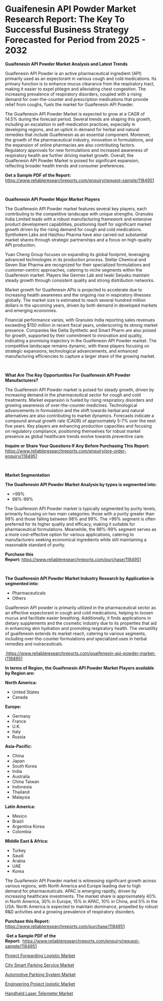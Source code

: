 <p><h1>Guaifenesin API Powder Market Research Report: The Key To Successful Business Strategy Forecasted for Period from 2025 - 2032</h1></p><p><strong>Guaifenesin API Powder Market Analysis and Latest Trends</strong></p>
<p><p>Guaifenesin API Powder is an active pharmaceutical ingredient (API) primarily used as an expectorant in various cough and cold medications. Its primary function is to enhance mucus clearance from the respiratory tract, making it easier to expel phlegm and alleviating chest congestion. The increasing prevalence of respiratory disorders, coupled with a rising demand for over-the-counter and prescription medications that provide relief from coughs, fuels the market for Guaifenesin API Powder.</p><p>The Guaifenesin API Powder Market is expected to grow at a CAGR of 14.5% during the forecast period. Several trends are shaping this growth, including an escalation in self-medication practices, especially in developing regions, and an uptick in demand for herbal and natural remedies that include Guaifenesin as an essential component. Moreover, the growth of the pharmaceutical industry, innovation in formulations, and the expansion of online pharmacies are also contributing factors. Regulatory approvals for new formulations and increased awareness of respiratory health are further driving market growth. Overall, the Guaifenesin API Powder Market is poised for significant expansion, reflecting broader health trends and consumer preferences.</p></p>
<p><strong>Get a Sample PDF of the Report:&nbsp;</strong> <a href="https://www.reliableresearchreports.com/enquiry/request-sample/1184951?utm_campaign=13&utm_medium=2&utm_source=Github&utm_content=ia&utm_term=11012025&utm_id=guaifenesin-api-powder">https://www.reliableresearchreports.com/enquiry/request-sample/1184951</a></p>
<p>&nbsp;</p>
<p><strong>Guaifenesin API Powder Major Market Players</strong></p>
<p><p>The Guaifenesin API Powder market features several key players, each contributing to the competitive landscape with unique strengths. Granules India Limited leads with a robust manufacturing framework and extensive product development capabilities, positioning itself for significant market growth driven by the rising demand for cough and cold medications. Synthokem Labs and Haizhou Pharma have also carved out substantial market shares through strategic partnerships and a focus on high-quality API production.</p><p>Yuan Cheng Group focuses on expanding its global footprint, leveraging advanced technologies in its production process. Stellar Chemical and Seven Star Pharma are recognized for their specialized formulations and customer-centric approaches, catering to niche segments within the Guaifenesin market. Players like Gennex Lab and Iwaki Seiyaku maintain steady growth through consistent quality and strong distribution networks.</p><p>Market growth for Guaifenesin APIs is projected to accelerate due to increasing health awareness and the ongoing rise in respiratory illnesses globally. The market size is estimated to reach several hundred million dollars in the upcoming years, driven by both demand in developed markets and emerging economies.</p><p>Financial performance varies, with Granules India reporting sales revenues exceeding $150 million in recent fiscal years, underscoring its strong market presence. Companies like Delta Synthetic and Smart Pharm are also poised for growth, supported by their commitment to innovation and quality, indicating a promising trajectory in the Guaifenesin API Powder market. The competitive landscape remains dynamic, with these players focusing on strategic expansions, technological advancements, and enhanced manufacturing efficiencies to capture a larger share of the growing market.</p></p>
<p>&nbsp;</p>
<p><strong>What Are The Key Opportunities For Guaifenesin API Powder Manufacturers?</strong></p>
<p><p>The Guaifenesin API Powder market is poised for steady growth, driven by increasing demand in the pharmaceutical sector for cough and cold treatments. Market expansion is fueled by rising respiratory disorders and growing awareness of over-the-counter medicines. Technological advancements in formulation and the shift towards herbal and natural alternatives are also contributing to market dynamics. Forecasts indicate a compound annual growth rate (CAGR) of approximately 5-7% over the next five years. Key players are enhancing production capacities and focusing on regulatory compliance, positioning themselves for robust market presence as global healthcare trends evolve towards preventive care.</p></p>
<p><strong>Inquire or Share Your Questions If Any Before Purchasing This Report:</strong> <a href="https://www.reliableresearchreports.com/enquiry/pre-order-enquiry/1184951?utm_campaign=13&utm_medium=2&utm_source=Github&utm_content=ia&utm_term=11012025&utm_id=guaifenesin-api-powder">https://www.reliableresearchreports.com/enquiry/pre-order-enquiry/1184951</a></p>
<p>&nbsp;</p>
<p><strong>Market Segmentation</strong></p>
<p><strong>The Guaifenesin API Powder Market Analysis by types is segmented into:</strong></p>
<p><ul><li>>99%</li><li>98%-99%</li></ul></p>
<p><p>The Guaifenesin API Powder market is typically segmented by purity levels, primarily focusing on two main categories: those with a purity greater than 99% and those falling between 98% and 99%. The >99% segment is often preferred for its higher quality and efficacy, making it suitable for pharmaceutical formulations. Meanwhile, the 98%-99% segment serves as a more cost-effective option for various applications, catering to manufacturers seeking economical ingredients while still maintaining a reasonable standard of purity.</p></p>
<p><strong>Purchase this Report:&nbsp;</strong><a href="https://www.reliableresearchreports.com/purchase/1184951?utm_campaign=13&utm_medium=2&utm_source=Github&utm_content=ia&utm_term=11012025&utm_id=guaifenesin-api-powder">https://www.reliableresearchreports.com/purchase/1184951</a></p>
<p>&nbsp;</p>
<p><strong>The Guaifenesin API Powder Market Industry Research by Application is segmented into:</strong></p>
<p><ul><li>Pharmaceuticals</li><li>Others</li></ul></p>
<p><p>Guaifenesin API powder is primarily utilized in the pharmaceutical sector as an effective expectorant in cough and cold medications, helping to loosen mucus and facilitate easier breathing. Additionally, it finds applications in dietary supplements and the cosmetic industry due to its properties that aid in enhancing skin hydration and promoting respiratory health. The versatility of guaifenesin extends its market reach, catering to various segments, including over-the-counter formulations and specialized uses in herbal remedies and nutraceuticals.</p></p>
<p><a href="https://www.reliableresearchreports.com/guaifenesin-api-powder-market-r1184951?utm_campaign=13&utm_medium=2&utm_source=Github&utm_content=ia&utm_term=11012025&utm_id=guaifenesin-api-powder">&nbsp;https://www.reliableresearchreports.com/guaifenesin-api-powder-market-r1184951</a></p>
<p><strong>In terms of Region, the Guaifenesin API Powder Market Players available by Region are:</strong></p>
<p>
    <p> <strong> North America: </strong>
        <ul>
            <li>United States</li>
            <li>Canada</li>
        </ul>
        </p> 
    <p> <strong> Europe: </strong>
        <ul>
            <li>Germany</li>
            <li>France</li>
            <li>U.K.</li>
            <li>Italy</li>
            <li>Russia</li>
        </ul>
        </p> 
    <p> <strong> Asia-Pacific: </strong>
        <ul>
            <li>China</li>
            <li>Japan</li>
            <li>South Korea</li>
            <li>India</li>
            <li>Australia</li>
            <li>China Taiwan</li>
            <li>Indonesia</li>
            <li>Thailand</li>
            <li>Malaysia</li>
        </ul>
        </p> 
    <p> <strong> Latin America: </strong>
        <ul>
            <li>Mexico</li>
            <li>Brazil</li>
            <li>Argentina Korea</li>
            <li>Colombia</li>
        </ul>
        </p> 
    <p> <strong> Middle East & Africa: </strong>
        <ul>
            <li>Turkey</li>
            <li>Saudi</li>
            <li>Arabia</li>
            <li>UAE</li>
            <li>Korea</li>
        </ul>
    </p>
    </p>
<p><p>The Guaifenesin API Powder market is witnessing significant growth across various regions, with North America and Europe leading due to high demand for pharmaceuticals. APAC is emerging rapidly, driven by increasing healthcare investments. The market share is approximately 40% in North America, 30% in Europe, 15% in APAC, 10% in China, and 5% in the USA. North America is expected to maintain dominance, propelled by robust R&D activities and a growing prevalence of respiratory disorders.</p></p>
<p><strong>Purchase this Report: </strong><a href="https://www.reliableresearchreports.com/purchase/1184951?utm_campaign=13&utm_medium=2&utm_source=Github&utm_content=ia&utm_term=11012025&utm_id=guaifenesin-api-powder">https://www.reliableresearchreports.com/purchase/1184951</a></p>
<p>&nbsp;<strong>Get a Sample PDF of the Report:&nbsp;&nbsp;</strong><a href="https://www.reliableresearchreports.com/enquiry/request-sample/1184951?utm_campaign=13&utm_medium=2&utm_source=Github&utm_content=ia&utm_term=11012025&utm_id=guaifenesin-api-powder">https://www.reliableresearchreports.com/enquiry/request-sample/1184951</a></p>
<p><strong></strong></p>
<p><p><a href="https://github.com/MariaWashington76/Market-Research-Report-List-1/blob/main/project-forwarding-logistic-market.md?utm_campaign=13&utm_medium=2&utm_source=Github&utm_content=ia&utm_term=11012025&utm_id=guaifenesin-api-powder">Project Forwarding Logistic Market</a></p><p><a href="https://github.com/krinerstormy331/Market-Research-Report-List-1/blob/main/city-smart-parking-service-market.md?utm_campaign=13&utm_medium=2&utm_source=Github&utm_content=ia&utm_term=11012025&utm_id=guaifenesin-api-powder">City Smart Parking Service Market</a></p><p><a href="https://github.com/dolorespeddico90/Market-Research-Report-List-1/blob/main/automotive-parking-system-market.md?utm_campaign=13&utm_medium=2&utm_source=Github&utm_content=ia&utm_term=11012025&utm_id=guaifenesin-api-powder">Automotive Parking System Market</a></p><p><a href="https://github.com/rosamariarocque98/Market-Research-Report-List-1/blob/main/engineering-project-logistic-market.md?utm_campaign=13&utm_medium=2&utm_source=Github&utm_content=ia&utm_term=11012025&utm_id=guaifenesin-api-powder">Engineering Project logistic Market</a></p><p><a href="https://github.com/suleimannichelle7/Market-Research-Report-List-1/blob/main/handheld-laser-telemeter-market.md?utm_campaign=13&utm_medium=2&utm_source=Github&utm_content=ia&utm_term=11012025&utm_id=guaifenesin-api-powder">Handheld Laser Telemeter Market</a></p></p>